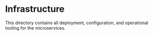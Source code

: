 # Infrastructure

This directory contains all deployment, configuration, and operational tooling for the microservices.

